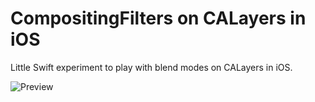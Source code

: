 # CompositingFilters on CALayers in iOS
Little Swift experiment to play with blend modes on CALayers in iOS.

![Preview](https://github.com/arthurschiller/CompositingFilters/blob/master/blendmodes.gif?raw=true)

